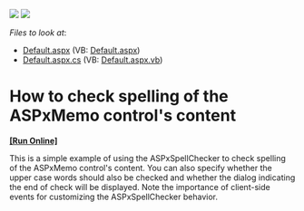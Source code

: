 <!-- default badges list -->
[![](https://img.shields.io/badge/Open_in_DevExpress_Support_Center-FF7200?style=flat-square&logo=DevExpress&logoColor=white)](https://supportcenter.devexpress.com/ticket/details/E1430)
[![](https://img.shields.io/badge/📖_How_to_use_DevExpress_Examples-e9f6fc?style=flat-square)](https://docs.devexpress.com/GeneralInformation/403183)
<!-- default badges end -->
<!-- default file list -->
*Files to look at*:

* [Default.aspx](./CS/WebSite/Default.aspx) (VB: [Default.aspx](./VB/WebSite/Default.aspx))
* [Default.aspx.cs](./CS/WebSite/Default.aspx.cs) (VB: [Default.aspx.vb](./VB/WebSite/Default.aspx.vb))
<!-- default file list end -->
# How to check spelling of the ASPxMemo control's content
<!-- run online -->
**[[Run Online]](https://codecentral.devexpress.com/e1430/)**
<!-- run online end -->


<p>This is a simple example of using the ASPxSpellChecker to check spelling of the ASPxMemo control's content. You can also specify whether the upper case words should also be checked and whether the dialog indicating the end of check will be displayed. Note the importance of client-side events for customizing the ASPxSpellChecker behavior.</p>

<br/>



